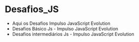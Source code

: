 # Desafios_JS
* Aqui os Desafios Impulso JavaScript Evolution
* Desafios Básico Js - Impulso JavaScript Evolution
* Desafios intermediários Js - Impulso JavaScript Evolution
